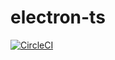 # electron-ts

[![CircleCI](https://circleci.com/gh/kigh-ota/electron-ts.svg?style=svg)](https://circleci.com/gh/kigh-ota/electron-ts)
